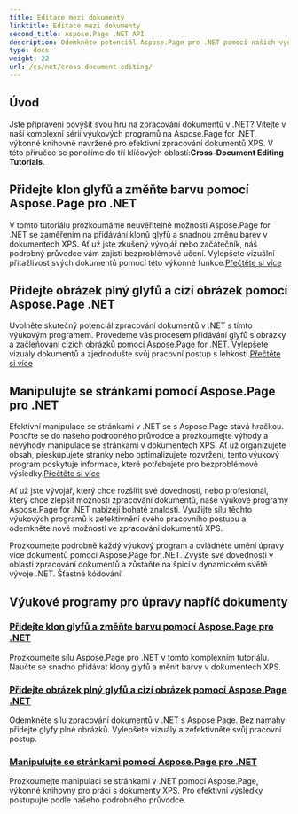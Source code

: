 ```yaml
---
title: Editace mezi dokumenty
linktitle: Editace mezi dokumenty
second_title: Aspose.Page .NET API
description: Odemkněte potenciál Aspose.Page pro .NET pomocí našich výukových programů. Přidávejte klony glyfů, měňte barvy a manipulujte se stránkami bez námahy v dokumentech XPS.
type: docs
weight: 22
url: /cs/net/cross-document-editing/
---
```


## Úvod

 Jste připraveni povýšit svou hru na zpracování dokumentů v .NET? Vítejte v naší komplexní sérii výukových programů na Aspose.Page for .NET, výkonné knihovně navržené pro efektivní zpracování dokumentů XPS. V této příručce se ponoříme do tří klíčových oblastí:**Cross-Document Editing Tutorials**.

## Přidejte klon glyfů a změňte barvu pomocí Aspose.Page pro .NET

 V tomto tutoriálu prozkoumáme neuvěřitelné možnosti Aspose.Page for .NET se zaměřením na přidávání klonů glyfů a snadnou změnu barev v dokumentech XPS. Ať už jste zkušený vývojář nebo začátečník, náš podrobný průvodce vám zajistí bezproblémové učení. Vylepšete vizuální přitažlivost svých dokumentů pomocí této výkonné funkce.[Přečtěte si více](./add-glyph-clone-and-change-color/)

## Přidejte obrázek plný glyfů a cizí obrázek pomocí Aspose.Page .NET

Uvolněte skutečný potenciál zpracování dokumentů v .NET s tímto výukovým programem. Provedeme vás procesem přidávání glyfů s obrázky a začleňování cizích obrázků pomocí Aspose.Page for .NET. Vylepšete vizuály dokumentů a zjednodušte svůj pracovní postup s lehkostí.[Přečtěte si více](./add-image-filled-glyph-and-foreign-image/)

## Manipulujte se stránkami pomocí Aspose.Page pro .NET

 Efektivní manipulace se stránkami v .NET se s Aspose.Page stává hračkou. Ponořte se do našeho podrobného průvodce a prozkoumejte výhody a nevýhody manipulace se stránkami v dokumentech XPS. Ať už organizujete obsah, přeskupujete stránky nebo optimalizujete rozvržení, tento výukový program poskytuje informace, které potřebujete pro bezproblémové výsledky.[Přečtěte si více](./manipulate-pages/)

Ať už jste vývojář, který chce rozšířit své dovednosti, nebo profesionál, který chce zlepšit možnosti zpracování dokumentů, naše výukové programy Aspose.Page for .NET nabízejí bohaté znalosti. Využijte sílu těchto výukových programů k zefektivnění svého pracovního postupu a odemkněte nové možnosti ve zpracování dokumentů XPS.

Prozkoumejte podrobně každý výukový program a ovládněte umění úpravy více dokumentů pomocí Aspose.Page for .NET. Zvyšte své dovednosti v oblasti zpracování dokumentů a zůstaňte na špici v dynamickém světě vývoje .NET. Šťastné kódování!
## Výukové programy pro úpravy napříč dokumenty
### [Přidejte klon glyfů a změňte barvu pomocí Aspose.Page pro .NET](./add-glyph-clone-and-change-color/)
Prozkoumejte sílu Aspose.Page pro .NET v tomto komplexním tutoriálu. Naučte se snadno přidávat klony glyfů a měnit barvy v dokumentech XPS.
### [Přidejte obrázek plný glyfů a cizí obrázek pomocí Aspose.Page .NET](./add-image-filled-glyph-and-foreign-image/)
Odemkněte sílu zpracování dokumentů v .NET s Aspose.Page. Bez námahy přidejte glyfy plné obrázků. Vylepšete vizuály a zefektivněte svůj pracovní postup.
### [Manipulujte se stránkami pomocí Aspose.Page pro .NET](./manipulate-pages/)
Prozkoumejte manipulaci se stránkami v .NET pomocí Aspose.Page, výkonné knihovny pro práci s dokumenty XPS. Pro efektivní výsledky postupujte podle našeho podrobného průvodce.